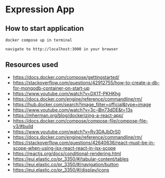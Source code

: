 # Expression App

## How to start application
```
docker compose up in terminal

navigate to http://localhost:3000 in your browser
```

## Resources used 

- https://docs.docker.com/compose/gettingstarted/
- https://stackoverflow.com/questions/42912755/how-to-create-a-db-for-mongodb-container-on-start-up
- https://www.youtube.com/watch?v=DX1T-PKHKhg
- https://docs.docker.com/engine/reference/commandline/rm/
- https://hub.docker.com/search?image_filter=official&type=image
- https://www.youtube.com/watch?v=3c-iBn73dDE&t=13s
- https://mherman.org/blog/dockerizing-a-react-app/
- https://docs.docker.com/compose/compose-file/compose-file-v3/#build
- https://www.youtube.com/watch?v=Rv3DAJbDrS0
- https://docs.docker.com/engine/reference/commandline/rm/
- https://stackoverflow.com/questions/42640636/react-must-be-in-scope-when-using-jsx-react-react-in-jsx-scope
- https://reactjs.org/docs/conditional-rendering.html
- https://eui.elastic.co/pr_3350/#/tabular-content/tables
- https://eui.elastic.co/pr_3350/#/navigation/button
- https://eui.elastic.co/pr_3350/#/display/icons


